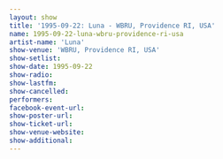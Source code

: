 ```yaml
---
layout: show
title: '1995-09-22: Luna - WBRU, Providence RI, USA'
name: 1995-09-22-luna-wbru-providence-ri-usa
artist-name: 'Luna'
show-venue: 'WBRU, Providence RI, USA'
show-setlist: 
show-date: 1995-09-22
show-radio: 
show-lastfm: 
show-cancelled: 
performers: 
facebook-event-url: 
show-poster-url: 
show-ticket-url: 
show-venue-website: 
show-additional: 
---
```


